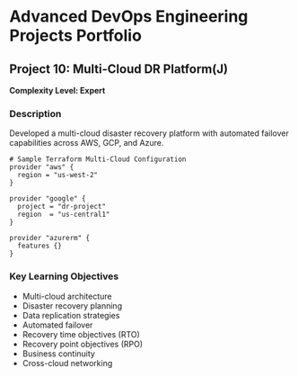 # Advanced DevOps Engineering Projects Portfolio

## Project 10: Multi-Cloud DR Platform(J)

**Complexity Level: Expert**

### Description

Developed a multi-cloud disaster recovery platform with automated failover capabilities across AWS, GCP, and Azure.

```hcl
# Sample Terraform Multi-Cloud Configuration
provider "aws" {
  region = "us-west-2"
}

provider "google" {
  project = "dr-project"
  region  = "us-central1"
}

provider "azurerm" {
  features {}
}

```

### Key Learning Objectives

- Multi-cloud architecture
- Disaster recovery planning
- Data replication strategies
- Automated failover
- Recovery time objectives (RTO)
- Recovery point objectives (RPO)
- Business continuity
- Cross-cloud networking